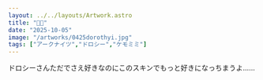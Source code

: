 ```yaml
---
layout: ../../layouts/Artwork.astro
title: "🎲🐀"
date: "2025-10-05"
image: "/artworks/0425dorothyi.jpg"
tags: ["アークナイツ","ドロシー","ケモミミ"]
---
```


ドロシーさんただでさえ好きなのにこのスキンでもっと好きになっちまうよ……